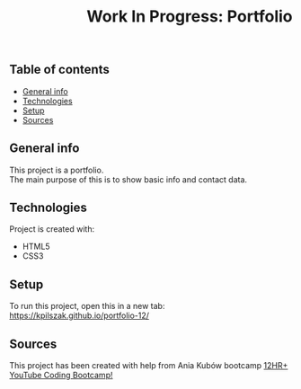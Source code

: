 <h1 align="right">Work In Progress: Portfolio</h1><br>

## Table of contents
* [General info](#general-info)
* [Technologies](#technologies)
* [Setup](#setup)
* [Sources](#sources)

## General info
This project is a portfolio.    
The main purpose of this is to show basic info and contact data.    
	
## Technologies
Project is created with:
* HTML5
* CSS3  

## Setup
To run this project, open this in a new tab: <a href="https://kpilszak.github.io/portfolio-12/">https://kpilszak.github.io/portfolio-12/</a>

## Sources
This project has been created with help from Ania Kubów bootcamp <a href="https://www.youtube.com/watch?v=Xm4BObh4MhI">12HR+ YouTube Coding Bootcamp!
